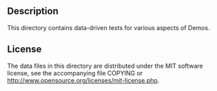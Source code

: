 Description
------------

This directory contains data-driven tests for various aspects of Demos.

License
--------

The data files in this directory are distributed under the MIT software
license, see the accompanying file COPYING or
http://www.opensource.org/licenses/mit-license.php.

